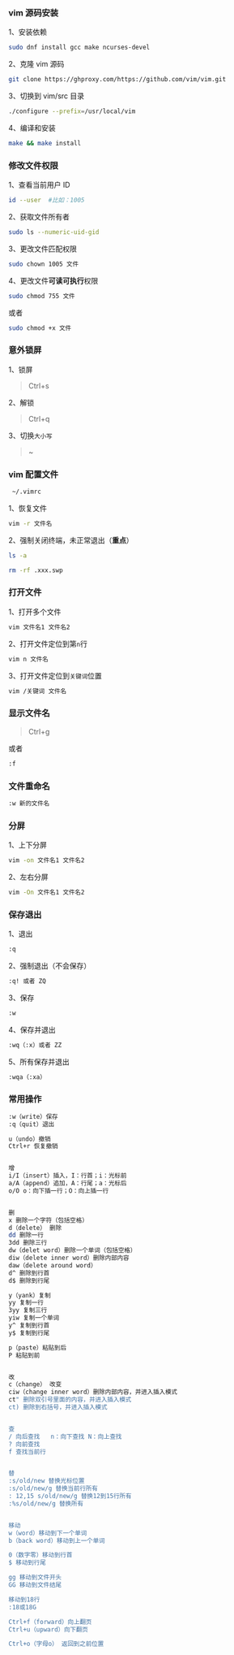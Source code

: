 ### vim 源码安装

1、安装依赖

```sh
sudo dnf install gcc make ncurses-devel
```

2、克隆 vim 源码

```sh
git clone https://ghproxy.com/https://github.com/vim/vim.git
```

3、切换到 vim/src 目录

```sh
./configure --prefix=/usr/local/vim
```

4、编译和安装

```sh
make && make install
```

### 修改文件权限

1、查看当前用户 ID

```sh
id --user  #比如：1005
```

2、获取文件所有者

```sh
sudo ls --numeric-uid-gid
```

3、更改文件匹配权限

```sh
sudo chown 1005 文件
```

4、更改文件**可读可执行**权限

```sh
sudo chmod 755 文件
```

或者

```sh
sudo chmod +x 文件
```

### 意外锁屏

1、锁屏

> Ctrl+s

2、解锁

> Ctrl+q

3、切换`大小写`

> ~

### vim 配置文件

```sh
 ~/.vimrc
```

1、恢复文件

```sh
vim -r 文件名
```

2、强制关闭终端，未正常退出（**重点**）

```sh
ls -a
```

```sh
rm -rf .xxx.swp
```

### 打开文件

1、打开多个文件

```sh
vim 文件名1 文件名2
```

2、打开文件定位到第`n`行

```sh
vim n 文件名
```

3、打开文件定位到`关键词`位置

```sh
vim /关键词 文件名
```

### 显示文件名

> Ctrl+g

或者

```sh
:f
```

### 文件重命名

```sh
:w 新的文件名
```

### 分屏

1、上下分屏

```sh
vim -on 文件名1 文件名2
```

2、左右分屏

```sh
vim -On 文件名1 文件名2
```

### 保存退出

1、退出

```sh
:q
```

2、强制退出（不会保存）

```sh
:q! 或者 ZQ
```

3、保存

```sh
:w
```

4、保存并退出

```sh
:wq（:x）或者 ZZ
```

5、所有保存并退出

```sh
:wqa（:xa）
```

### 常用操作

```sh
:w（write）保存
:q（quit）退出

u（undo）撤销
Ctrl+r 恢复撤销


增
i/I（insert）插入，I：行首；i：光标前
a/A（append）追加，A：行尾；a：光标后
o/O o：向下插一行；O：向上插一行


删
x 删除一个字符（包括空格）
d（delete） 删除
dd 删除一行
3dd 删除三行
dw（delet word）删除一个单词（包括空格）
diw（delete inner word）删除内部内容
daw（delete around word）
d^ 删除到行首
d$ 删除到行尾

y（yank）复制
yy 复制一行
3yy 复制三行
yiw 复制一个单词
y^ 复制到行首
y$ 复制到行尾

p（paste）粘贴到后
P 粘贴到前


改
c（change） 改变
ciw（change inner word）删除内部内容，并进入插入模式
ct" 删除双引号里面的内容，并进入插入模式
ct) 删除到右括号，并进入插入模式


查
/ 向后查找   n：向下查找 N：向上查找
? 向前查找
f 查找当前行


替
:s/old/new 替换光标位置
:s/old/new/g 替换当前行所有
: 12,15 s/old/new/g 替换12到15行所有
:%s/old/new/g 替换所有


移动
w（word）移动到下一个单词
b（back word）移动到上一个单词

0（数字零）移动到行首
$ 移动到行尾

gg 移动到文件开头
GG 移动到文件结尾

移动到18行 
:18或18G

Ctrl+f（forward）向上翻页
Ctrl+u（upward）向下翻页

Ctrl+o（字母o） 返回到之前位置
```

